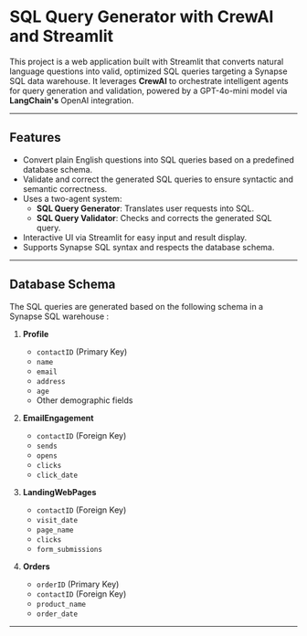 # SQL Query Generator with CrewAI and Streamlit

This project is a web application built with Streamlit that converts natural language questions into valid, optimized SQL queries targeting a Synapse SQL data warehouse. It leverages **CrewAI** to orchestrate intelligent agents for query generation and validation, powered by a GPT-4o-mini model via **LangChain's** OpenAI integration.

---

## Features

- Convert plain English questions into SQL queries based on a predefined database schema.
- Validate and correct the generated SQL queries to ensure syntactic and semantic correctness.
- Uses a two-agent system:
  - **SQL Query Generator**: Translates user requests into SQL.
  - **SQL Query Validator**: Checks and corrects the generated SQL query.
- Interactive UI via Streamlit for easy input and result display.
- Supports Synapse SQL syntax and respects the database schema.

---

## Database Schema

The SQL queries are generated based on the following schema in a Synapse SQL warehouse :

1. **Profile**
   - `contactID` (Primary Key)
   - `name`
   - `email`
   - `address`
   - `age`
   - Other demographic fields

2. **EmailEngagement**
   - `contactID` (Foreign Key)
   - `sends`
   - `opens`
   - `clicks`
   - `click_date`

3. **LandingWebPages**
   - `contactID` (Foreign Key)
   - `visit_date`
   - `page_name`
   - `clicks`
   - `form_submissions`

4. **Orders**
   - `orderID` (Primary Key)
   - `contactID` (Foreign Key)
   - `product_name`
   - `order_date`

---